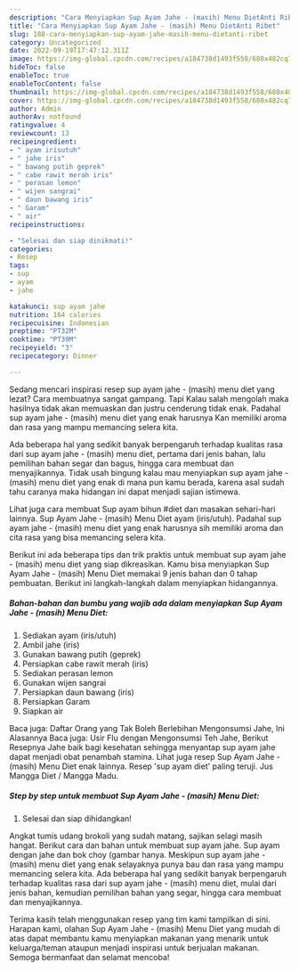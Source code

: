 ```yaml
---
description: "Cara Menyiapkan Sup Ayam Jahe - (masih) Menu DietAnti Ribet"
title: "Cara Menyiapkan Sup Ayam Jahe - (masih) Menu DietAnti Ribet"
slug: 188-cara-menyiapkan-sup-ayam-jahe-masih-menu-dietanti-ribet
category: Uncategorized
date: 2022-09-19T17:47:12.311Z
image: https://img-global.cpcdn.com/recipes/a184738d1493f558/680x482cq70/sup-ayam-jahe-masih-menu-diet-foto-resep-utama.jpg
hideToc: false
enableToc: true
enableTocContent: false
thumbnail: https://img-global.cpcdn.com/recipes/a184738d1493f558/680x482cq70/sup-ayam-jahe-masih-menu-diet-foto-resep-utama.jpg
cover: https://img-global.cpcdn.com/recipes/a184738d1493f558/680x482cq70/sup-ayam-jahe-masih-menu-diet-foto-resep-utama.jpg
author: Admin
authorAv: notfound
ratingvalue: 4
reviewcount: 13
recipeingredient:
- " ayam irisutuh"
- " jahe iris"
- " bawang putih geprek"
- " cabe rawit merah iris"
- " perasan lemon"
- " wijen sangrai"
- " daun bawang iris"
- " Garam"
- " air"
recipeinstructions:

- "Selesai dan siap dinikmati!"
categories:
- Resep
tags:
- sup
- ayam
- jahe

katakunci: sup ayam jahe 
nutrition: 164 calories
recipecuisine: Indonesian
preptime: "PT32M"
cooktime: "PT39M"
recipeyield: "3"
recipecategory: Dinner

---
```



Sedang mencari inspirasi resep sup ayam jahe - (masih) menu diet yang lezat? Cara membuatnya sangat gampang. Tapi Kalau salah mengolah maka hasilnya tidak akan memuaskan dan justru cenderung tidak enak. Padahal sup ayam jahe - (masih) menu diet yang enak harusnya Kan memiliki aroma dan rasa yang mampu memancing selera kita.


Ada beberapa hal yang sedikit banyak berpengaruh terhadap kualitas rasa dari sup ayam jahe - (masih) menu diet, pertama dari jenis bahan, lalu pemilihan bahan segar dan bagus, hingga cara membuat dan menyajikannya. Tidak usah bingung kalau mau menyiapkan sup ayam jahe - (masih) menu diet yang enak di mana pun kamu berada, karena asal sudah tahu caranya maka hidangan ini dapat menjadi sajian istimewa.

Lihat juga cara membuat Sup ayam bihun #diet dan masakan sehari-hari lainnya. Sup Ayam Jahe - (masih) Menu Diet ayam (iris/utuh). Padahal sup ayam jahe - (masih) menu diet yang enak harusnya sih memiliki aroma dan cita rasa yang bisa memancing selera kita.


Berikut ini ada beberapa tips dan trik praktis untuk membuat sup ayam jahe - (masih) menu diet yang siap dikreasikan. Kamu bisa menyiapkan Sup Ayam Jahe - (masih) Menu Diet memakai 9 jenis bahan dan 0 tahap pembuatan. Berikut ini langkah-langkah dalam menyiapkan hidangannya.

<!--inarticleads1-->

##### Bahan-bahan dan bumbu yang wajib ada dalam menyiapkan Sup Ayam Jahe - (masih) Menu Diet:

1. Sediakan  ayam (iris/utuh)
1. Ambil  jahe (iris)
1. Gunakan  bawang putih (geprek)
1. Persiapkan  cabe rawit merah (iris)
1. Sediakan  perasan lemon
1. Gunakan  wijen sangrai
1. Persiapkan  daun bawang (iris)
1. Persiapkan  Garam
1. Siapkan  air


Baca juga: Daftar Orang yang Tak Boleh Berlebihan Mengonsumsi Jahe, Ini Alasannya Baca juga: Usir Flu dengan Mengonsumsi Teh Jahe, Berikut Resepnya Jahe baik bagi kesehatan sehingga menyantap sup ayam jahe dapat menjadi obat penambah stamina. Lihat juga resep Sup Ayam Jahe - (masih) Menu Diet enak lainnya. Resep &#39;sup ayam diet&#39; paling teruji. Jus Mangga Diet / Mangga Madu. 

<!--inarticleads2-->

##### Step by step untuk membuat Sup Ayam Jahe - (masih) Menu Diet:


1. Selesai dan siap dihidangkan!

Angkat tumis udang brokoli yang sudah matang, sajikan selagi masih hangat. Berikut cara dan bahan untuk membuat sup ayam jahe. Sup ayam dengan jahe dan bok choy (gambar hanya. Meskipun sup ayam jahe - (masih) menu diet yang enak selayaknya punya bau dan rasa yang mampu memancing selera kita. Ada beberapa hal yang sedikit banyak berpengaruh terhadap kualitas rasa dari sup ayam jahe - (masih) menu diet, mulai dari jenis bahan, kemudian pemilihan bahan yang segar, hingga cara membuat dan menyajikannya. 

Terima kasih telah menggunakan resep yang tim kami tampilkan di sini. Harapan kami, olahan Sup Ayam Jahe - (masih) Menu Diet yang mudah di atas dapat membantu kamu menyiapkan makanan yang menarik untuk keluarga/teman ataupun menjadi inspirasi untuk berjualan makanan. Semoga bermanfaat dan selamat mencoba!
